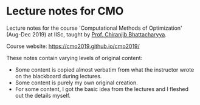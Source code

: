 # Lecture notes for CMO

Lecture notes for the course 'Computational Methods of Optimization' (Aug-Dec 2019) at IISc,
taught by [Prof. Chiranjib Bhattacharyya](https://www.csa.iisc.ac.in/~chiru/).

Course website: <https://cmo2019.github.io/cmo2019/>

These notes contain varying levels of original content:

* Some content is copied almost verbatim from what the instructor wrote on the blackboard during lectures.
* Some content is purely my own original creation.
* For some content, I got the basic idea from the lectures and I fleshed out the details myself.
